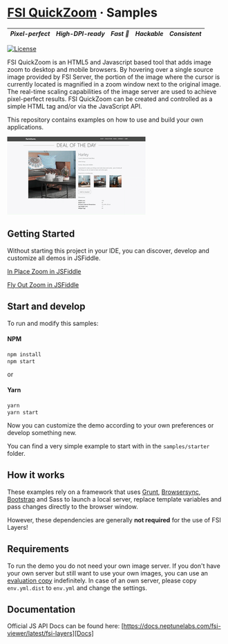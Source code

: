 # [FSI QuickZoom](https://www.neptunelabs.com) &middot; Samples
| ***Pixel-perfect*** | ***High-DPI-ready*** | ***Fast :rocket:*** | ***Hackable*** | ***Consistent*** |
|:-----------------:|:-------------:|:---------------:|:---------------:|:---------------:|

[![License](https://img.shields.io/badge/License-Apache%202.0-blue.svg)](https://github.com/neptunelabs/fsi-layers-samples/blob/main/LICENSE)


FSI QuickZoom is an HTML5 and Javascript based tool that adds image zoom to desktop and mobile browsers.
By hovering over a single source image provided by FSI Server, the portion of the image where the cursor is currently located is magnified in a zoom window next to the original image.
The real-time scaling capabilities of the image server are used to achieve pixel-perfect results.
FSI QuickZoom can be created and controlled as a simple HTML tag and/or via the JavaScript API.

This repository contains examples on how to use and build your own applications.

![Project Image](project.gif)

## Getting Started

Without starting this project in your IDE, you can discover, develop and customize
all demos in JSFiddle.

[In Place Zoom in JSFiddle][injsf]

[Fly Out Zoom in JSFiddle][outjsf]

[injsf]: https://jsfiddle.net/gh/get/library/pure/neptunelabs/fsi-jsfiddle-samples/tree/master/fsi-layers-samples/flowers
[outjsf]: https://jsfiddle.net/gh/get/library/pure/neptunelabs/fsi-jsfiddle-samples/tree/master/fsi-layers-samples/kitchen

## Start and develop

To run and modify this samples:

#### NPM

```shell
npm install
npm start
```
or

#### Yarn

```shell
yarn
yarn start
```

Now you can customize the demo according to your own preferences or develop something new.

You can find a very simple example to start with in the ``samples/starter`` folder.

## How it works

These examples rely on a framework that uses [Grunt][Grunt], [Browsersync][Browsersync],
[Bootstrap][Bootstrap] and Sass to launch a local server,
replace template variables and pass changes directly to the browser window.

However, these dependencies are generally **not required** for the use of FSI Layers!

## Requirements

To run the demo you do not need your own image server.
If you don't have your own server but still want to use your own images,
you can use an [evaluation copy][Server] indefinitely.
In case of an own server, please copy ``env.yml.dist`` to ``env.yml`` and
change the settings.


## Documentation

Official JS API Docs can be found here: [https://docs.neptunelabs.com/fsi-viewer/latest/fsi-layers][Docs]

[Docs]: https://docs.neptunelabs.com/fsi-viewer/latest/fsi-layers
[Server]: https://www.neptunelabs.com/get/
[Grunt]: https://gruntjs.com/
[Browsersync]: https://browsersync.io/
[Bootstrap]: https://getbootstrap.com/
